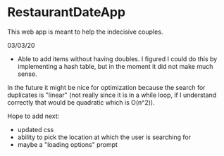 # RestaurantDateApp

This web app is meant to help the indecisive couples.

03/03/20
- Able to add items without having doubles. I figured I could do this by implementing a hash table, but in the moment it did not make much sense. 

In the future it might be nice for optimization because the search for duplicates is "linear" (not really since it is in a while loop, if I understand correctly that would be quadratic which is O(n^2)).

Hope to add next:
 - updated css
 - ability to pick the location at which the user is searching for 
 - maybe a "loading options" prompt
